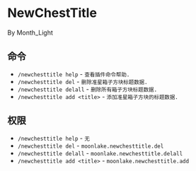 # NewChestTitle
By Month_Light

## 命令
* `/newchesttitle help` - `查看插件命令帮助.`
* `/newchesttitle del` - `删除准星箱子方块标题数据.`
* `/newchesttitle delall` - `删除所有箱子方块标题数据.`
* `/newchesttitle add <title>` - `添加准星箱子方块的标题数据.`

## 权限
* `/newchesttitle help` - `无`
* `/newchesttitle del` - `moonlake.newchesttitle.del`
* `/newchesttitle delall` - `moonlake.newchesttitle.delall`
* `/newchesttitle add <title>` - `moonlake.newchesttitle.add`
